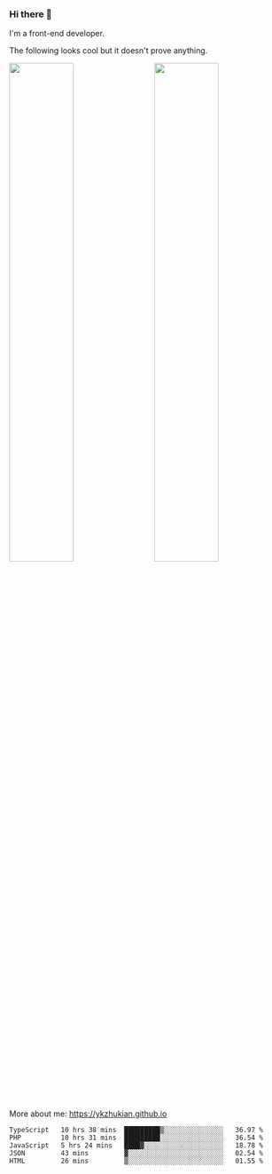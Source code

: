 ### Hi there 👋

I'm a front-end developer.

The following looks cool but it doesn't prove anything.

[<img align="right" width="48%" src="https://github-readme-stats.vercel.app/api?username=ykzhukian&show_icons=true&theme=dracula">](https://github.com/anuraghazra/github-readme-stats)

[<img width="48%" src="https://github-readme-stats.vercel.app/api/top-langs/?username=ykzhukian&layout=compact&theme=dracula">](https://github.com/anuraghazra/github-readme-stats)

More about me: 
https://ykzhukian.github.io

<!--START_SECTION:waka-->
```text
TypeScript   10 hrs 38 mins  █████████▒░░░░░░░░░░░░░░░   36.97 % 
PHP          10 hrs 31 mins  █████████░░░░░░░░░░░░░░░░   36.54 % 
JavaScript   5 hrs 24 mins   ████▓░░░░░░░░░░░░░░░░░░░░   18.78 % 
JSON         43 mins         ▓░░░░░░░░░░░░░░░░░░░░░░░░   02.54 % 
HTML         26 mins         ▒░░░░░░░░░░░░░░░░░░░░░░░░   01.55 % 
```
<!--END_SECTION:waka-->
